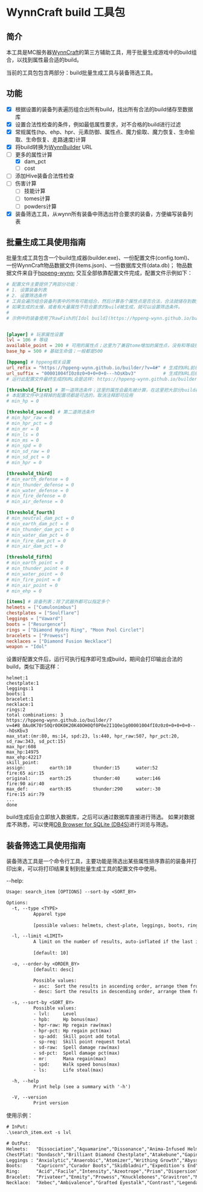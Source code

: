 # WynnCraft build 工具包

## 简介

本工具是MC服务器[WynnCraft](https://wynncraft.com/)的第三方辅助工具，用于批量生成游戏中的build组合，以找到属性最合适的build。

当前的工具包包含两部分：build批量生成工具与装备筛选工具。

## 功能

- [x] 根据设置的装备列表遍历组合出所有build，找出所有合法的build储存至数据库
- [x] 设置合法性检查的条件，例如最低属性要求，对不合格的build进行过滤
- [x] 常规属性(hp、ehp、hpr、元素防御、属性点、魔力偷取、魔力恢复、生命偷取、生命恢复、走路速度)计算
- [x] 将build转换为[WynnBuilder](https://hppeng-wynn.github.io/builder) URL
- [ ] 更多的属性计算
  - [x] dam_pct
  - [ ] cost
- [ ] 添加Hive装备合法性检查
- [ ] 伤害计算
  - [ ] 技能计算
  - [ ] tomes计算
  - [ ] powders计算
- [x] 装备筛选工具，从wynn所有装备中筛选出符合要求的装备，方便编写装备列表

## 批量生成工具使用指南

批量生成工具包含一个build生成器(builder.exe)、一份配置文件(config.toml)、一份WynnCraft物品数据文件(items.json)、一份数据库文件(data.db)；
物品数据文件来自于[hppeng-wynn](https://github.com/hppeng-wynn/hppeng-wynn.github.io/tree/dev/data);
交互全部依靠配置文件完成，配置文件示例如下：

```toml
# 配置文件主要提供了两部分功能：
# 1. 设置装备列表
# 2. 设置筛选条件
# 工具会遍历组合装备列表中的所有可能组合，然后计算各个属性点是否合法，合法就储存到数据库中；
# 如果生成的太慢，或者有大量属性不符合要求的build被生成，就可以设置筛选条件。
#
# 示例中的装备使用了RawFish的[Idol build](https://hppeng-wynn.github.io/builder?v=4#8_0Au0K70r50Qr0OK0K20K40OH0Qf160e2I1S0e1g00010039I1004fI18180H0I0I0E0o--hOsKbv3)


[player] # 玩家属性设置
lvl = 106 # 等级
available_point = 200 # 可用的属性点；这里为了兼容tome增加的属性点，没有和等级挂钩
base_hp = 500 # 基础生命值；一般都是500

[hppeng] # hppeng相关设置
url_refix = "https://hppeng-wynn.github.io/builder/?v=4#" # 生成的URL前缀
url_suffix = "00001004fI0z0z0+0+0+0+0---hOsKbv3"          # 生成的URL后缀；包含了powders、tomes 和技能，以后如果支持了这些部分的计算，就不再需要人工填写了
# 运行此配置文件最终生成的URL会是这样: https://hppeng-wynn.github.io/builder/?v=4#8_0Au0K70r50Qr0OK0K20K40OH0Qf0P0e2I1Q0e1g00001004fI0z0z0+0+0+0+0---hOsKbv3

[threshold_first] # 第一道筛选条件；这里的属性会最先被计算，在这里把大部分build都筛选掉可以提升计算速度
# 本配置文件中注释掉的配置项都是可选的，取消注释即可应用
# min_hp = 0

[threshold_second] # 第二道筛选条件
# min_hpr_raw = 0
# min_hpr_pct = 0
# min_mr = 0
# min_ls = 0
# min_ms = 0
# min_spd = 0
# min_sd_raw = 0
# min_sd_pct = 0
# min_hpr = 0

[threshold_third]
# min_earth_defense = 0
# min_thunder_defense = 0
# min_water_defense = 0
# min_fire_defense = 0
# min_air_defense = 0

[threshold_fourth]
# min_neutral_dam_pct = 0
# min_earth_dam_pct = 0
# min_thunder_dam_pct = 0
# min_water_dam_pct = 0
# min_fire_dam_pct = 0
# min_air_dam_pct = 0

[threshold_fifth]
# min_earth_point = 0
# min_thunder_point = 0
# min_water_point = 0
# min_fire_point = 0
# min_air_point = 0
# min_ehp = 0

[items] # 装备列表；除了武器外都可以指定多个
helmets = ["Cumulonimbus"]
chestplates = ["Soulflare"]
leggings = ["Vaward"]
boots = ["Resurgence"]
rings = ["Diamond Hydro Ring", "Moon Pool Circlet"]
bracelets = ["Prowess"]
necklaces = ["Diamond Fusion Necklace"]
weapon = "Idol"
```

设置好配置文件后，运行可执行程序即可生成build，期间会打印输出合法的build，类似下面这样：

```text
helmet:1
chestplate:1
leggings:1
boots:1
bracelet:1
necklace:1
rings:2
total combinations: 3
https://hppeng-wynn.github.io/builder/?v=4#8_0Au0K70r50Qr0OK0K20K40OH0Qf0P0e2I1Q0e1g00001004fI0z0z0+0+0+0+0---hOsKbv3
max_stat:(mr:80, ms:14, spd:23, ls:440, hpr_raw:507, hpr_pct:20, sd_raw:343, sd_pct:15)
max_hpr:608
max_hp:14975
max_ehp:42217
skill_point:
assign:         earth:10        thunder:15      water:52        fire:65 air:15
original:       earth:25        thunder:40      water:146       fire:90 air:40
max_def:        earth:85        thunder:290     water:-30       fire:15 air:79
...
done
```

build生成后会立即放入数据库，之后可以通过数据库直接进行筛选。
如果对数据库不熟悉，可以使用[DB Browser for SQLite (DB4S)](https://github.com/sqlitebrowser/sqlitebrowser)进行浏览与筛选。

## 装备筛选工具使用指南

装备筛选工具是一个命令行工具，主要功能是筛选出某些属性排序靠前的装备并打印出来，可以将打印结果复制到批量生成工具的配置文件中使用。

--help:

``` txt
Usage: search_item [OPTIONS] --sort-by <SORT_BY>

Options:
  -t, --type <TYPE>
          Apparel type
          
          [possible values: helmets, chest-plate, leggings, boots, ring, bracelet, necklace]

  -l, --limit <LIMIT>
          A limit on the number of results, auto-inflated if the last item has the same value as multiple items
          
          [default: 10]

  -o, --order-by <ORDER_BY>
          [default: desc]

          Possible values:
          - asc:  Sort the results in ascending order, arrange them from smallest to largest
          - desc: Sort the results in descending order, arrange them from largest to smallest

  -s, --sort-by <SORT_BY>
          Possible values:
          - lvl:     Level
          - hpb:     Hp bonus(max)
          - hpr-raw: Hp regain raw(max)
          - hpr-pct: Hp regain pct(max)
          - sp-add:  Skill point add total
          - sp-req:  Skill point request total
          - sd-raw:  Spell damage raw(max)
          - sd-pct:  Spell damage pct(max)
          - mr:      Mana regain(max)
          - spd:     Walk speed bonus(max)
          - ls:      Life steal(max)

  -h, --help
          Print help (see a summary with '-h')

  -V, --version
          Print version
```

使用示例：

```txt
# InPut:
.\search_item.ext -s lvl

# OutPut:
Helmets:   "Dissociation","Aquamarine","Dissonance","Anima-Infused Helmet","Obsidian-Framed Helmet","Keratoconus","Ornate Shadow Cowl","Pisces","Nonexistence","Morph-Stardust"
ChestPlat: "Dondasch","Brilliant Diamond Chestplate","Atakebune","Gaping Cavity","Far Cosmos","Gravity","Boreal-Patterned Aegis","Elysium-Engraved Aegis","Twilight-Gilded Cloak","Empyreal Emberplate","Medeis","Inhibitor֎","Ornate Shadow Garb","Roridula","Wanderlust"
Leggings : "Anxiolytic","Anaerobic","Atomizer","Writhing Growth","Abyss-Imbued Leggings","Chaos-Woven Greaves","Hephaestus-Forged Greaves","Pyrrhic Respite","Ornate Shadow Cover","Neutrino","Aleph Null"
Boots:     "Capricorn","Curador Boots","Skidbladnir","Expedition's End","Fermion","Gaea-Hewn Boots","Hephaestus-Forged Sabatons","Kickback","Cytotoxic Striders","Revenant","Ornate Shadow Cloud","Wasteland Azalea"
Ring:      "Acid","Facile","Intensity","Azeotrope","Prism","Dispersion","Obstinance","Forbearance","Ingress","Tranquility"
Bracelet:  "Privateer","Enmity","Prowess","Knucklebones","Gravitron","Misalignment","Anya's Penumbra","Nebulous","Pandemonium","Compliance","Succession","Breakthrough","Detachment"
Necklace:  "Xebec","Ambivalence","Grafted Eyestalk","Contrast","Legendary Medallion","Planet Healer","Abrasion","Recalcitrance","Exhibition","Simulacrum","Reborn"
```
